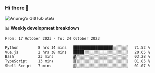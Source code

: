### Hi there 👋
![Anurag's GitHub stats](https://github-readme-stats.vercel.app/api?username=jami1024&show_icons=true&theme=radical)

📊 **Weekly development breakdown**
<!--START_SECTION:waka-->

```txt
From: 17 October 2023 - To: 24 October 2023

Python         8 hrs 34 mins   ██████████████████░░░░░░░   71.52 %
Vue.js         2 hrs 28 mins   █████░░░░░░░░░░░░░░░░░░░░   20.65 %
Bash           23 mins         ▓░░░░░░░░░░░░░░░░░░░░░░░░   03.28 %
TypeScript     13 mins         ▒░░░░░░░░░░░░░░░░░░░░░░░░   01.85 %
Shell Script   7 mins          ▒░░░░░░░░░░░░░░░░░░░░░░░░   01.07 %
```

<!--END_SECTION:waka-->
<!--
**jami1024/jami1024** is a ✨ _special_ ✨ repository because its `README.md` (this file) appears on your GitHub profile.

Here are some ideas to get you started:

- 🔭 I’m currently working on ...
- 🌱 I’m currently learning ...
- 👯 I’m looking to collaborate on ...
- 🤔 I’m looking for help with ...
- 💬 Ask me about ...
- 📫 How to reach me: ...
- 😄 Pronouns: ...
- ⚡ Fun fact: ...
-->
